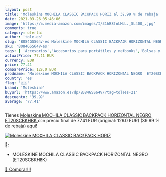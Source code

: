 ```yaml
---
layout: post
title: 'Moleskine MOCHILA CLASSIC BACKPACK HORIZ al 39.99 % de rebaja'
date: 2021-03-26 05:46:06
image: 'https://m.media-amazon.com/images/I/31hB8fnLMdL._SL400_.jpg'
comments: true
category: ofertas
author: 'tole.es'
slug: 'B084GSS64V-es Moleskine MOCHILA CLASSIC BACKPACK HORIZONTAL NEGRO...'
sku: 'B084GSS64V-es'
tags: [ 'Accesorios','Accesorios para portátiles y netbooks','Bolsas y fundas para portátiles y netbooks','Informática','Mochilas para portátiles y netbooks','backpack','mochila','moleskine', ]
actualPrice: 77.41 EUR
currency: EUR
price: 77.41
comparePrice: 129.0 EUR
prodname: 'Moleskine MOCHILA CLASSIC BACKPACK HORIZONTAL NEGRO  ET20SCBKHBK '
country: 'es'
flag: '🇪🇸'
brand: 'Moleskine'
buyurl: 'https://www.amazon.es/dp/B084GSS64V/?tag=tolees-21'
descuento: '39.99'
average: '77.41'
---
```


Tienes [Moleskine MOCHILA CLASSIC BACKPACK HORIZONTAL NEGRO  ET20SCBKHBK ](https://www.amazon.es/dp/B084GSS64V/?tag=tolees-21) con precio final de  77.41 EUR (original: 129.0 EUR) (39.99 %  de rebaja) aqui!

[![Moleskine MOCHILA CLASSIC BACKPACK HORIZ](https://m.media-amazon.com/images/I/31hB8fnLMdL._SL400_.jpg)](https://www.amazon.es/dp/B084GSS64V/?tag=tolees-21)

🔎:

- MOLESKINE MOCHILA CLASSIC BACKPACK HORIZONTAL NEGRO (ET20SCBKHBK)

[🛒 Comprar!!!](https://www.amazon.es/dp/B084GSS64V/?tag=tolees-21)
